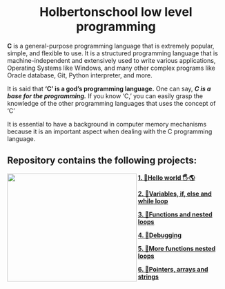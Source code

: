 <h1 align="center"><b>Holbertonschool low level programming</b></h1>

**C** is a general-purpose programming language that is extremely popular, simple, and flexible to use. It is a structured programming language that is machine-independent and extensively used to write various applications, Operating Systems like Windows, and many other complex programs like Oracle database, Git, Python interpreter, and more.

It is said that **‘C’ is a god’s programming language.** One can say, ***C is a base for the programming.*** If you know ‘C,’ you can easily grasp the knowledge of the other programming languages that uses the concept of ‘C’

It is essential to have a background in computer memory mechanisms because it is an important aspect when dealing with the C programming language.


## Repository contains the following projects:

<img align="left" width="300" height="250" src="https://www.educative.io/v2api/editorpage/5298573028622336/image/6450568544387072">

**[1. 📍Hello world :raised_hand_with_fingers_splayed::earth_americas:	](https://github.com/tizihoxha/holbertonschool-low_level_programming/blob/main/hello_world/README.md)**
 
**[2. 📍Variables, **if**, **else** and **while** loop](https://github.com/tizihoxha/holbertonschool-low_level_programming/blob/main/variables_if_else_while/README.md)**

**[3. 📍Functions and nested loops](https://github.com/tizihoxha/holbertonschool-low_level_programming/blob/main/functions_nested_loops/README.md)**

**[4. 📍Debugging](https://github.com/tizihoxha/holbertonschool-low_level_programming/blob/main/debugging/README.md)**

**[5. 📍More functions nested loops](https://github.com/tizihoxha/holbertonschool-low_level_programming/tree/main/more_functions_nested_loops#readme)**

**[6. 📍Pointers, arrays and strings](https://github.com/tizihoxha/holbertonschool-low_level_programming/blob/main/pointers_arrays_strings/README.md#pointers-arrays-and-strings)**


